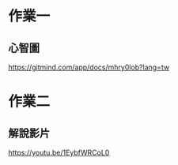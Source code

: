 # 作業一
## 心智圖
https://gitmind.com/app/docs/mhry0lob?lang=tw

# 作業二
## 解說影片
https://youtu.be/1EybfWRCoL0
